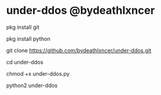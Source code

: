 # under-ddos @bydeathlxncer
pkg install git

pkg install python

git clone https://github.com/bydeathlxncer/under-ddos.git

cd under-ddos

chmod +x under-ddos.py

python2 under-ddos
